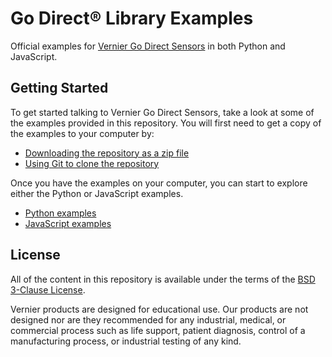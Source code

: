 # Go Direct® Library Examples

Official examples for [Vernier Go Direct Sensors](https://www.vernier.com/products/sensors/go-direct-sensors) in both Python and JavaScript.

## Getting Started

To get started talking to Vernier Go Direct Sensors, take a look at some of the examples provided in this repository. You will first need to get a copy of the examples to your computer by:
- [Downloading the repository as a zip file](https://github.com/VernierST/godirect-examples/archive/master.zip)
- [Using Git to clone the repository](https://github.com/VernierST/godirect-examples.git)

Once you have the examples on your computer, you can start to explore either the Python or JavaScript examples.

- [Python examples](./python-examples)
- [JavaScript examples](./javascript-examples)

## License

All of the content in this repository is available under the terms of the [BSD 3-Clause License](./LICENSE).

Vernier products are designed for educational use. Our products are not designed nor are they recommended for any industrial, medical, or commercial process such as life support, patient diagnosis, control of a manufacturing process, or industrial testing of any kind.

